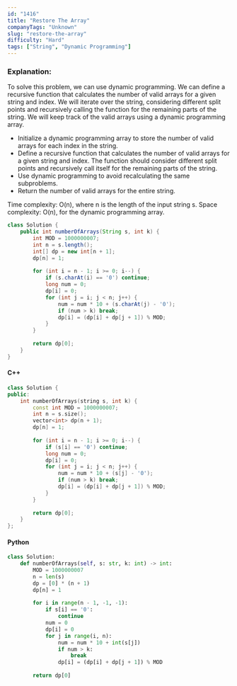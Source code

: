 ```yaml
---
id: "1416"
title: "Restore The Array"
companyTags: "Unknown"
slug: "restore-the-array"
difficulty: "Hard"
tags: ["String", "Dynamic Programming"]
---
```


### Explanation:
To solve this problem, we can use dynamic programming. We can define a recursive function that calculates the number of valid arrays for a given string and index. We will iterate over the string, considering different split points and recursively calling the function for the remaining parts of the string. We will keep track of the valid arrays using a dynamic programming array.

- Initialize a dynamic programming array to store the number of valid arrays for each index in the string.
- Define a recursive function that calculates the number of valid arrays for a given string and index. The function should consider different split points and recursively call itself for the remaining parts of the string.
- Use dynamic programming to avoid recalculating the same subproblems.
- Return the number of valid arrays for the entire string.

Time complexity: O(n), where n is the length of the input string s.
Space complexity: O(n), for the dynamic programming array.

```java
class Solution {
    public int numberOfArrays(String s, int k) {
        int MOD = 1000000007;
        int n = s.length();
        int[] dp = new int[n + 1];
        dp[n] = 1;
        
        for (int i = n - 1; i >= 0; i--) {
            if (s.charAt(i) == '0') continue;
            long num = 0;
            dp[i] = 0;
            for (int j = i; j < n; j++) {
                num = num * 10 + (s.charAt(j) - '0');
                if (num > k) break;
                dp[i] = (dp[i] + dp[j + 1]) % MOD;
            }
        }
        
        return dp[0];
    }
}
```

#### C++
```cpp
class Solution {
public:
    int numberOfArrays(string s, int k) {
        const int MOD = 1000000007;
        int n = s.size();
        vector<int> dp(n + 1);
        dp[n] = 1;
        
        for (int i = n - 1; i >= 0; i--) {
            if (s[i] == '0') continue;
            long num = 0;
            dp[i] = 0;
            for (int j = i; j < n; j++) {
                num = num * 10 + (s[j] - '0');
                if (num > k) break;
                dp[i] = (dp[i] + dp[j + 1]) % MOD;
            }
        }
        
        return dp[0];
    }
};
```

#### Python
```python
class Solution:
    def numberOfArrays(self, s: str, k: int) -> int:
        MOD = 1000000007
        n = len(s)
        dp = [0] * (n + 1)
        dp[n] = 1
        
        for i in range(n - 1, -1, -1):
            if s[i] == '0':
                continue
            num = 0
            dp[i] = 0
            for j in range(i, n):
                num = num * 10 + int(s[j])
                if num > k:
                    break
                dp[i] = (dp[i] + dp[j + 1]) % MOD
        
        return dp[0]
```